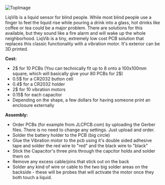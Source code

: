 ![TopImage](https://i.imgur.com/FxDKcrs.png)

LiqVib is a liquid sensor for blind people. While most blind people use a finger to feel the liquid rise while pouring a drink into a glass, hot drinks like coffee or tea could be a major problem. There are solutions for this available, but they sound like a fire alarm and will wake up the whole neighborhood. LiqVib is a tiny, extremely low cost PCB solution that replaces this classic functionality with a vibration motor. It's exterior can be 3D printed.  


**Cost:**

- 2$ for 10 PCBs (You can technically fit up to 8 onto a 100x100mm square, which will basically give your 80 PCBs for 2$)
- 0.5$ for a CR2032 button cell
- 0.4$ for a CR2032 holder
- 2$ for 10 vibration motors
- 0.15$ for each capacitor
- Depending on the shape, a few dollars for having someone print an enclosure externally


**Assembly:**

- Order PCBs (for example from JLCPCB.com) by uploading the Gerber files. There is no need to change any settings. Just upload and order.  
- Solder the battery holder to the PCB (big circle)
- Glue the Vibration motor to the pcb using it's double sided adhesive tape and solder the red wire to "red" and the black wire to "black"
- Stick the Capacitor's three pins through the capcitor holds and solder them on
- Remove any excess cable/pins that stick out on the back
- Solder any kind of wire or cable to the two big solder areas on the backside - these will be probes that will activate the motor once they both touch a liquid.
